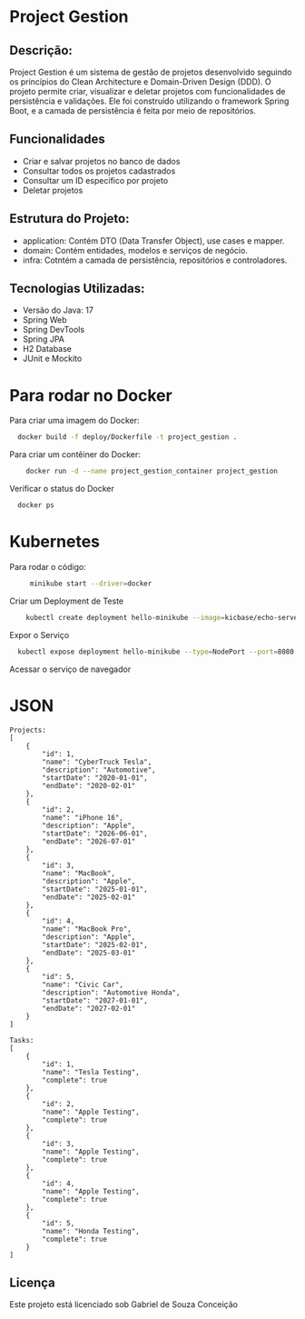 # Project Gestion

## Descrição:
Project Gestion é um sistema de gestão de projetos desenvolvido seguindo os princípios do Clean Architecture e Domain-Driven Design (DDD). O projeto permite criar, visualizar e deletar projetos com funcionalidades de persistência e validações. Ele foi construído utilizando o framework Spring Boot, e a camada de persistência é feita por meio de repositórios.

## Funcionalidades
* Criar e salvar projetos no banco de dados
* Consultar todos os projetos cadastrados
* Consultar um ID específico por projeto
* Deletar projetos

## Estrutura do Projeto:
* application: Contém DTO (Data Transfer Object), use cases e mapper.
* domain: Contém entidades, modelos e serviços de negócio.
* infra: Cotntém a camada de persistência, repositórios e controladores.

## Tecnologias Utilizadas:
* Versão do Java: 17
* Spring Web
* Spring DevTools
* Spring JPA
* H2 Database
* JUnit e Mockito

# Para rodar no Docker
Para criar uma imagem do Docker:
```bash
  docker build -f deploy/Dockerfile -t project_gestion .
```

Para criar um contêiner do Docker:
```bash
    docker run -d --name project_gestion_container project_gestion
```

Verificar o status do Docker
```bash
  docker ps
```
# Kubernetes
Para rodar o código:
```bash
     minikube start --driver=docker
```

Criar um Deployment de Teste
```bash
    kubectl create deployment hello-minikube --image=kicbase/echo-server:1.0
```

Expor o Serviço
```bash
  kubectl expose deployment hello-minikube --type=NodePort --port=8080
```

Acessar o serviço de navegador

# JSON
```
Projects:
[
    {
        "id": 1,
        "name": "CyberTruck Tesla",
        "description": "Automotive",
        "startDate": "2020-01-01",
        "endDate": "2020-02-01"
    },
    {
        "id": 2,
        "name": "iPhone 16",
        "description": "Apple",
        "startDate": "2026-06-01",
        "endDate": "2026-07-01"
    },
    {
        "id": 3,
        "name": "MacBook",
        "description": "Apple",
        "startDate": "2025-01-01",
        "endDate": "2025-02-01"
    },
    {
        "id": 4,
        "name": "MacBook Pro",
        "description": "Apple",
        "startDate": "2025-02-01",
        "endDate": "2025-03-01"
    },
    {
        "id": 5,
        "name": "Civic Car",
        "description": "Automotive Honda",
        "startDate": "2027-01-01",
        "endDate": "2027-02-01"
    }
]
```
```
Tasks:
[
    {
        "id": 1,
        "name": "Tesla Testing",
        "complete": true
    },
    {
        "id": 2,
        "name": "Apple Testing",
        "complete": true
    },
    {
        "id": 3,
        "name": "Apple Testing",
        "complete": true
    },
    {
        "id": 4,
        "name": "Apple Testing",
        "complete": true
    },
    {
        "id": 5,
        "name": "Honda Testing",
        "complete": true
    }
]
```

## Licença
Este projeto está licenciado sob Gabriel de Souza Conceição
